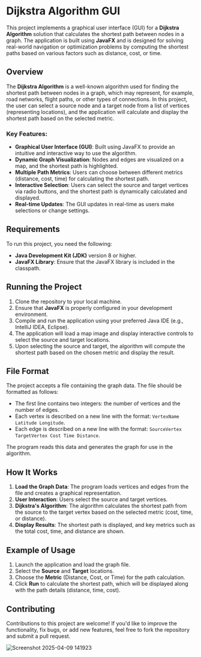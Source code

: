 
# Dijkstra Algorithm GUI

This project implements a graphical user interface (GUI) for a **Dijkstra Algorithm** solution that calculates the shortest path between nodes in a graph. The application is built using **JavaFX** and is designed for solving real-world navigation or optimization problems by computing the shortest paths based on various factors such as distance, cost, or time.

## Overview

The **Dijkstra Algorithm** is a well-known algorithm used for finding the shortest path between nodes in a graph, which may represent, for example, road networks, flight paths, or other types of connections. In this project, the user can select a source node and a target node from a list of vertices (representing locations), and the application will calculate and display the shortest path based on the selected metric.

### Key Features:
- **Graphical User Interface (GUI)**: Built using JavaFX to provide an intuitive and interactive way to use the algorithm.
- **Dynamic Graph Visualization**: Nodes and edges are visualized on a map, and the shortest path is highlighted.
- **Multiple Path Metrics**: Users can choose between different metrics (distance, cost, time) for calculating the shortest path.
- **Interactive Selection**: Users can select the source and target vertices via radio buttons, and the shortest path is dynamically calculated and displayed.
- **Real-time Updates**: The GUI updates in real-time as users make selections or change settings.

## Requirements

To run this project, you need the following:
- **Java Development Kit (JDK)** version 8 or higher.
- **JavaFX Library**: Ensure that the JavaFX library is included in the classpath.

## Running the Project

1. Clone the repository to your local machine.
2. Ensure that **JavaFX** is properly configured in your development environment.
3. Compile and run the application using your preferred Java IDE (e.g., IntelliJ IDEA, Eclipse).
4. The application will load a map image and display interactive controls to select the source and target locations.
5. Upon selecting the source and target, the algorithm will compute the shortest path based on the chosen metric and display the result.

## File Format

The project accepts a file containing the graph data. The file should be formatted as follows:
- The first line contains two integers: the number of vertices and the number of edges.
- Each vertex is described on a new line with the format: `VertexName Latitude Longitude`.
- Each edge is described on a new line with the format: `SourceVertex TargetVertex Cost Time Distance`.

The program reads this data and generates the graph for use in the algorithm.

## How It Works

1. **Load the Graph Data**: The program loads vertices and edges from the file and creates a graphical representation.
2. **User Interaction**: Users select the source and target vertices.
3. **Dijkstra's Algorithm**: The algorithm calculates the shortest path from the source to the target vertex based on the selected metric (cost, time, or distance).
4. **Display Results**: The shortest path is displayed, and key metrics such as the total cost, time, and distance are shown.

## Example of Usage

1. Launch the application and load the graph file.
2. Select the **Source** and **Target** locations.
3. Choose the **Metric** (Distance, Cost, or Time) for the path calculation.
4. Click **Run** to calculate the shortest path, which will be displayed along with the path details (distance, time, cost).

## Contributing

Contributions to this project are welcome! If you'd like to improve the functionality, fix bugs, or add new features, feel free to fork the repository and submit a pull request.



![Screenshot 2025-04-09 141923](https://github.com/user-attachments/assets/c8e75d53-2523-4e28-9514-7cc3abf1a99c)

